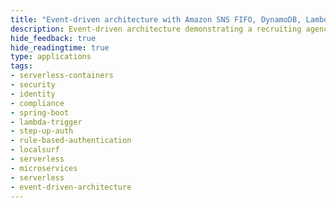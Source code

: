```yaml
---
title: "Event-driven architecture with Amazon SNS FIFO, DynamoDB, Lambda, and S3"
description: Event-driven architecture demonstrating a recruiting agency application deployed using Serverless Application Model on LocalStack
hide_feedback: true
hide_readingtime: true
type: applications
tags:
- serverless-containers
- security
- identity
- compliance
- spring-boot
- lambda-trigger
- step-up-auth
- rule-based-authentication
- localsurf
- serverless
- microservices
- serverless
- event-driven-architecture
---
```

